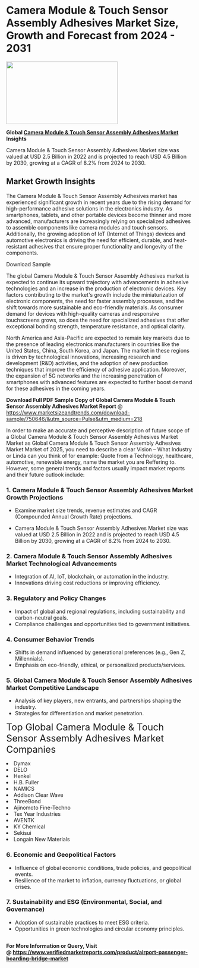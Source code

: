 <H1>Camera Module & Touch Sensor Assembly Adhesives Market Size, Growth and Forecast from 2024 - 2031</H1><img class="aligncenter size-medium wp-image-584254" src="https://thirdeyenews.in/wp-content/uploads/2024/09/Global-Market-Research-300x168.jpeg" alt="" width="300" height="168" /><p><strong>Global&nbsp;<a href="https://www.marketsizeandtrends.com/download-sample/750646/&amp;utm_source=Pulse&amp;utm_medium=218">Camera Module & Touch Sensor Assembly Adhesives Market</a> Insights</strong></p><p>Camera Module & Touch Sensor Assembly Adhesives Market size was valued at USD 2.5 Billion in 2022 and is projected to reach USD 4.5 Billion by 2030, growing at a CAGR of 8.2% from 2024 to 2030.</p><p><h2>Market Growth Insights</h2> <p>The Camera Module & Touch Sensor Assembly Adhesives market has experienced significant growth in recent years due to the rising demand for high-performance adhesive solutions in the electronics industry. As smartphones, tablets, and other portable devices become thinner and more advanced, manufacturers are increasingly relying on specialized adhesives to assemble components like camera modules and touch sensors. Additionally, the growing adoption of IoT (Internet of Things) devices and automotive electronics is driving the need for efficient, durable, and heat-resistant adhesives that ensure proper functionality and longevity of the components.</p> <p>Download Sample</p> <p>The global Camera Module & Touch Sensor Assembly Adhesives market is expected to continue its upward trajectory with advancements in adhesive technologies and an increase in the production of electronic devices. Key factors contributing to the market's growth include the miniaturization of electronic components, the need for faster assembly processes, and the shift towards more sustainable and eco-friendly materials. As consumer demand for devices with high-quality cameras and responsive touchscreens grows, so does the need for specialized adhesives that offer exceptional bonding strength, temperature resistance, and optical clarity.</p> <p>North America and Asia-Pacific are expected to remain key markets due to the presence of leading electronics manufacturers in countries like the United States, China, South Korea, and Japan. The market in these regions is driven by technological innovations, increasing research and development (R&D) activities, and the adoption of new production techniques that improve the efficiency of adhesive application. Moreover, the expansion of 5G networks and the increasing penetration of smartphones with advanced features are expected to further boost demand for these adhesives in the coming years.</p> <p></p><p><span class=""><strong>Download Full PDF Sample Copy of Global Camera Module & Touch Sensor Assembly Adhesives Market Report</strong> @ <a href="https://www.marketsizeandtrends.com/download-sample/750646/&amp;utm_source=Pulse&amp;utm_medium=218" target="_blank">https://www.marketsizeandtrends.com/download-sample/750646/&amp;utm_source=Pulse&amp;utm_medium=218</a></span></p><p>In order to make an accurate and perceptive description of future scope of a Global&nbsp;Camera Module & Touch Sensor Assembly Adhesives Market Market as Global&nbsp;Camera Module & Touch Sensor Assembly Adhesives Market Market of 2025, you need to describe a clear Vision &ndash; What Industry or Linda can you think of for example: Quote from a Technology, healthcare, automotive, renewable energy, name the market you are Reffering to. However, some general trends and factors usually impact market reports and their future outlook include:</p><h3>1.&nbsp;<strong>Camera Module & Touch Sensor Assembly Adhesives Market Growth Projections</strong></h3><ul><li>Examine market size trends, revenue estimates and CAGR (Compounded Annual Growth Rate) projections.</li><li><p>Camera Module & Touch Sensor Assembly Adhesives Market size was valued at USD 2.5 Billion in 2022 and is projected to reach USD 4.5 Billion by 2030, growing at a CAGR of 8.2% from 2024 to 2030.</p></li></ul><h3>2.&nbsp;<strong>Camera Module & Touch Sensor Assembly Adhesives Market Technological Advancements</strong></h3><ul><li>Integration of AI, IoT, blockchain, or automation in the industry.</li><li>Innovations driving cost reductions or improving efficiency.</li></ul><h3>3.&nbsp;<strong>Regulatory and Policy Changes</strong></h3><ul><li>Impact of global and regional regulations, including sustainability and carbon-neutral goals.</li><li>Compliance challenges and opportunities tied to government initiatives.</li></ul><h3>4.&nbsp;<strong>Consumer Behavior Trends</strong></h3><ul><li>Shifts in demand influenced by generational preferences (e.g., Gen Z, Millennials).</li><li>Emphasis on eco-friendly, ethical, or personalized products/services.</li></ul><h3>5.&nbsp;<strong>Global Camera Module & Touch Sensor Assembly Adhesives Market Competitive Landscape</strong></h3><ul><li>Analysis of key players, new entrants, and partnerships shaping the industry.</li><li>Strategies for differentiation and market penetration.</li></ul><p data-pm-slice="1 1 []"><span style="color: inherit; font-family: inherit; font-size: 25px;">Top Global Camera Module & Touch Sensor Assembly Adhesives Market Companies</span></p><div class="" data-test-id=""><p><li>Dymax</li><li> DELO</li><li> Henkel</li><li> H.B. Fuller</li><li> NAMICS</li><li> Addison Clear Wave</li><li> ThreeBond</li><li> Ajinomoto Fine-Techno</li><li> Tex Year Industries</li><li> AVENTK</li><li> KY Chemical</li><li> Sekisui</li><li> Longain New Materials</li></p></div><h3>6.&nbsp;<strong>Economic and Geopolitical Factors</strong></h3><ul><li>Influence of global economic conditions, trade policies, and geopolitical events.</li><li>Resilience of the market to inflation, currency fluctuations, or global crises.</li></ul><h3>7.&nbsp;<strong>Sustainability and ESG (Environmental, Social, and Governance)</strong></h3><ul><li>Adoption of sustainable practices to meet ESG criteria.</li><li>Opportunities in green technologies and circular economy principles.</li></ul><h2><strong style="font-size: 14px;">For More Information or Query, Visit @&nbsp;</strong><a style="background-color: #ffffff; font-size: 14px;" href="https://www.marketsizeandtrends.com/report/camera-module-touch-sensor-assembly-adhesives-market/" target="_blank">https://www.verifiedmarketreports.com/product/airport-passenger-boarding-bridge-market</a></h2>
